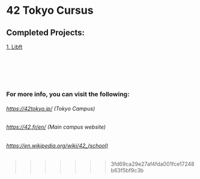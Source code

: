 # 42 Tokyo Cursus

## Completed Projects:

[1. Libft](https://github.com/LucasHlmn/School_42_Cursus/libft)
<br>
<br>
<br>
<br>
<br>
<br>


### For more info, you can visit the following:
	
###### https://42tokyo.jp/ (Tokyo Campus)

###### https://42.fr/en/ (Main campus website)

###### https://en.wikipedia.org/wiki/42_(school)
>>>>>>> 3fd69ca29e27af4fda001fce17248b63f5bf9c3b

